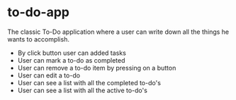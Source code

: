 # to-do-app

The classic To-Do application where a user can write down all the things he wants to accomplish.

- By click button user can added tasks
- User can mark a to-do as completed
- User can remove a to-do item by pressing on a button
- User can edit a to-do
- User can see a list with all the completed to-do's
- User can see a list with all the active to-do's
